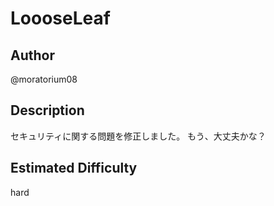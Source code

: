# LoooseLeaf

## Author

@moratorium08

## Description

セキュリティに関する問題を修正しました。
もう、大丈夫かな？

## Estimated Difficulty

hard
